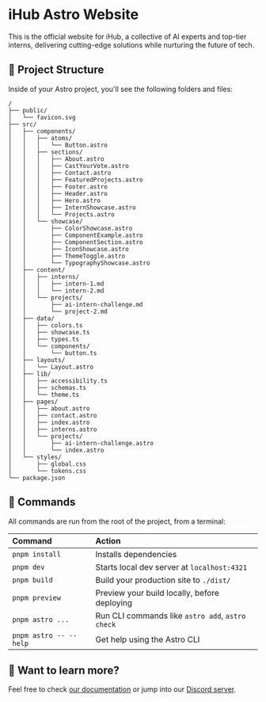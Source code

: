 # iHub Astro Website

This is the official website for iHub, a collective of AI experts and top-tier interns, delivering cutting-edge solutions while nurturing the future of tech.

## 🚀 Project Structure

Inside of your Astro project, you'll see the following folders and files:

```text
/
├── public/
│   └── favicon.svg
├── src/
│   ├── components/
│   │   ├── atoms/
│   │   │   └── Button.astro
│   │   ├── sections/
│   │   │   ├── About.astro
│   │   │   ├── CastYourVote.astro
│   │   │   ├── Contact.astro
│   │   │   ├── FeaturedProjects.astro
│   │   │   ├── Footer.astro
│   │   │   ├── Header.astro
│   │   │   ├── Hero.astro
│   │   │   ├── InternShowcase.astro
│   │   │   └── Projects.astro
│   │   └── showcase/
│   │       ├── ColorShowcase.astro
│   │       ├── ComponentExample.astro
│   │       ├── ComponentSection.astro
│   │       ├── IconShowcase.astro
│   │       ├── ThemeToggle.astro
│   │       └── TypographyShowcase.astro
│   ├── content/
│   │   ├── interns/
│   │   │   ├── intern-1.md
│   │   │   └── intern-2.md
│   │   └── projects/
│   │       ├── ai-intern-challenge.md
│   │       └── project-2.md
│   ├── data/
│   │   ├── colors.ts
│   │   ├── showcase.ts
│   │   ├── types.ts
│   │   └── components/
│   │       └── button.ts
│   ├── layouts/
│   │   └── Layout.astro
│   ├── lib/
│   │   ├── accessibility.ts
│   │   ├── schemas.ts
│   │   └── theme.ts
│   ├── pages/
│   │   ├── about.astro
│   │   ├── contact.astro
│   │   ├── index.astro
│   │   ├── interns.astro
│   │   └── projects/
│   │       ├── ai-intern-challenge.astro
│   │       └── index.astro
│   └── styles/
│       ├── global.css
│       └── tokens.css
└── package.json
```

## 🧞 Commands

All commands are run from the root of the project, from a terminal:

| Command                   | Action                                           |
| :------------------------ | :----------------------------------------------- |
| `pnpm install`             | Installs dependencies                            |
| `pnpm dev`             | Starts local dev server at `localhost:4321`      |
| `pnpm build`           | Build your production site to `./dist/`          |
| `pnpm preview`         | Preview your build locally, before deploying     |
| `pnpm astro ...`       | Run CLI commands like `astro add`, `astro check` |
| `pnpm astro -- --help` | Get help using the Astro CLI                     |

## 👀 Want to learn more?

Feel free to check [our documentation](https://docs.astro.build) or jump into our [Discord server](https://astro.build/chat).